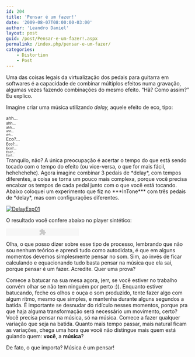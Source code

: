 ```yaml
---
id: 204
title: 'Pensar é um fazer!'
date: '2009-08-07T08:00:00-03:00'
author: 'Leandro Daniel'
layout: post
guid: /post/Pensar-e-um-fazer!.aspx
permalink: /index.php/pensar-e-um-fazer/
categories:
    - Distortion
    - Post
---
```


Uma das coisas legais da virtualização dos pedais para guitarra em softwares é a capacidade de combinar múltiplos efeitos numa gravação, algumas vezes fazendo combinações do mesmo efeito. “Hã? Como assim?” Eu explico.

Imagine criar uma música utilizando *delay,* aquele efeito de eco, tipo:

<div style="position: relative; font-size: 12px">ahh…</div><div style="position: relative; font-size: 10px">ahh…</div><div style="position: relative; font-size: 9px">ahh…</div><div style="position: relative; font-size: 8px">ahh…</div><div style="position: relative; font-size: 7px">ahh…</div><div style="position: relative; font-size: 12px">Eco?…</div><div style="position: relative; font-size: 10px">Eco?…</div><div style="position: relative; font-size: 9px">Eco?…</div><div style="position: relative; font-size: 8px">Eco?…</div><div style="position: relative; font-size: 7px">Eco?…</div>Tranquilo, não? A única preocupação é acertar o tempo do que está sendo tocado com o tempo do efeito (ou vice-versa, o que for mais fácil, hehehehehe). Agora imagine combinar 3 pedais de *delay*, com tempos diferentes, a coisa se torna um pouco mais complexa, porque você precisa encaixar os tempos de cada pedal junto com o que você está tocando. Abaixo coloquei um experimento que fiz no ***InTone*** com três pedais de *delay*, mas com configurações diferentes.

[![DelayExp01](http://leandrodaniel.com/pics/DelayExp01_thumb.gif "DelayExp01")](http://leandrodaniel.com/pics/DelayExp01.gif)

O resultado você confere abaixo no player sintético:

<object data="http://www.leandrodaniel.com/mp3player/player_mp3.swf" height="20" type="application/x-shockwave-flash" width="200"><param name="movie" value="http://www.leandrodaniel.com/mp3player/player_mp3.swf"></param><param name="FlashVars" value="mp3=http://www.leandrodaniel.com/audio/DelayExp01.mp3&bgcolor1=ffffff&bgcolor2=cccccc&buttoncolor=999999&buttonovercolor=0&slidercolor1=cccccc&slidercolor2=999999&sliderovercolor=666666&textcolor=0"></param></object>

Olha, o que posso dizer sobre esse tipo de processo, lembrando que não sou nenhum teórico e aprendi tudo como autodidata, é que em alguns momentos devemos simplesmente pensar no som. Sim, ao invés de ficar calculando e equacionando tudo basta pensar na música que ela sai, porque pensar é um fazer. Acredite. Quer uma prova?

Comece a batucar na sua mesa agora, (err, se você estiver no trabalho convém olhar se não tem ninguém por perto :)). Enquanto estiver batucando, feche os olhos e ouça o som produzido, tente fazer algo com algum ritmo, mesmo que simples, e mantenha durante alguns segundos a batida. É importante se desnudar do ridículo nesses momentos, porque pra que haja alguma transformação será necessário um movimento, certo? Você precisa pensar na música, só na música. Comece a fazer qualquer variação que seja na batida. Quanto mais tempo passar, mais natural ficam as variações, chega uma hora que você não distingue mais quem está guiando quem: **você**, a **música**?

De fato, o que importa? Música é um pensar!